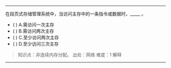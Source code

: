 ---
在段页式存储管理系统中，当访问主存中的一条指令或数据时，_____ 。
- ( ) A.需访问一次主存 
- ( ) B.需访问两次主存 
- ( ) C.至少访问两次主存 
- ( ) D.至少访问三次主存

> 知识点：非连续内存分配。
> 出处：网络
> 难度：1
> 解释

---